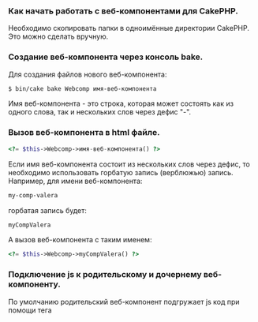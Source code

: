 ### Как начать работать с веб-компонентами для CakePHP.

Необходимо скопировать папки в одноимённые директории CakePHP. Это можно сделать вручную.

### Создание веб-компонента через консоль bake.

Для создания файлов нового веб-компонента:

```bash
$ bin/cake bake Webcomp имя-веб-компонента
```

Имя веб-компонента - это строка, которая может состоять как из одного слова, так и
нескольких слов через дефис "-".

### Вызов веб-компонента в html файле.

```php
<?= $this->Webcomp->имя-веб-компонента() ?>
```

Если имя веб-компонента состоит из нескольких слов через дефис, то необходимо использовать
горбатую запись (верблюжью) запись. Например, для имени веб-компонента:

```txt
my-comp-valera
```

горбатая запись будет:

```txt
myCompValera
```

А вызов веб-компонента с таким именем:

```php
<?= $this->Webcomp->myCompValera() ?>
```

### Подключение js к родительскому и дочернему веб-компоненту.

По умолчанию родительский веб-компонент подгружает js код при помощи тега <script>.
У дочерних веб-компонентов первого уровня удаляются теги <script>, а загрузка js кода
происходит через import... в js коде родительского веб-компонента.

Если же возникла необходимость подключить у дочернего веб-компонента js код
через тег <script>, то необходимо при вызове веб-компонента родителя указать параметр
'js' => true. Например:

```php
<?= $this->Webcomp->myLife( ['js' => true] ) ?>
```

### Добавление контента внутрь тега "template".

Для этого используйте параметр 'content' => 'содержимое'

```php
<?= $this->Webcomp->myLife( ['content' => 'Содержимое'] ) ?>
```

